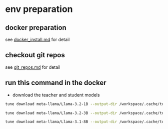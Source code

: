 # env preparation

## docker preparation

see [docker_install.md](docker_install.md) for detail

## checkout git repos

see [git_repos.md](git_repos.md) for detail

## run this command in the docker

- download the teacher and student models

```bash
tune download meta-llama/Llama-3.2-1B --output-dir /workspace/.cache/tune/Meta-Llama-3.2-1B --ignore-patterns "original/consolidated.00.pth"

tune download meta-llama/Llama-3.2-3B --output-dir /workspace/.cache/tune/Meta-Llama-3.2-3B --ignore-patterns "original/consolidated.00.pth"

tune download meta-llama/Llama-3.1-8B --output-dir /workspace/.cache/tune/Meta-Llama-3.1-8B --ignore-patterns "original/consolidated.00.pth"
```
